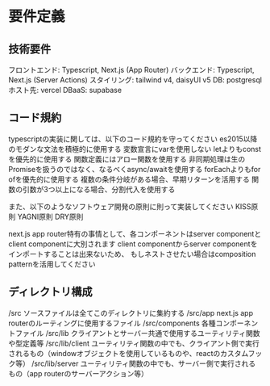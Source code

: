 # 要件定義

## 技術要件

フロントエンド: Typescript, Next.js (App Router)
バックエンド: Typescript, Next.js (Server Actions)
スタイリング: tailwind v4, daisyUI v5
DB: postgresql
ホスト先: vercel
DBaaS: supabase

## コード規約

typescriptの実装に関しては、以下のコード規約を守ってください
es2015以降のモダンな文法を積極的に使用する
変数宣言にvarを使用しない
letよりもconstを優先的に使用する
関数定義にはアロー関数を使用する
非同期処理は生のPromiseを扱うのではなく、なるべくasync/awaitを使用する
forEachよりもfor ofを優先的に使用する
複数の条件分岐がある場合、早期リターンを活用する
関数の引数が3つ以上になる場合、分割代入を使用する

また、以下のようなソフトウェア開発の原則に則って実装してください
KISS原則
YAGNI原則
DRY原則

next.js app router特有の事情として、各コンポーネントはserver componentとclient componentに大別されます
client componentからserver componentをインポートすることは出来ないため、
もしネストさせたい場合はcomposition patternを活用してください

## ディレクトリ構成

/src               ソースファイルは全てこのディレクトリに集約する
/src/app           next.js app routerのルーティングに使用するファイル
/src/components    各種コンポーネントファイル
/src/lib           クライアントとサーバー共通で使用するユーティリティ関数や型定義等
/src/lib/client    ユーティリティ関数の中でも、クライアント側で実行されるもの（windowオブジェクトを使用しているものや、reactのカスタムフック等）
/src/lib/server    ユーティリティ関数の中でも、サーバー側で実行されるもの（app routerのサーバーアクション等）
